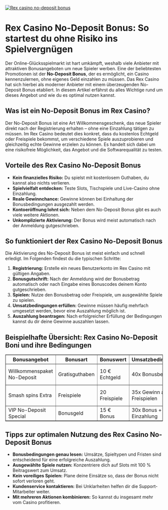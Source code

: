 [![Rex casino no-deposit bonus](https://123-caf.pages.dev/gitsignup.png)](https://vrmoo.ru/Bt82HjjY)

<h1>Rex Casino No-Deposit Bonus: So startest du ohne Risiko ins Spielvergnügen</h1>  <p>Der Online-Glücksspielmarkt ist hart umkämpft, weshalb viele Anbieter mit attraktiven Bonusangeboten um neue Spieler werben. Eine der beliebtesten Promotionen ist der <strong>No-Deposit Bonus</strong>, der es ermöglicht, ein Casino kennenzulernen, ohne eigenes Geld einzahlen zu müssen. Das Rex Casino hat sich hierbei als moderner Anbieter mit einem überzeugenden No-Deposit Bonus etabliert. In diesem Artikel erfährst du alles Wichtige rund um dieses Angebot und wie du es optimal nutzen kannst.</p>  <h2>Was ist ein No-Deposit Bonus im Rex Casino?</h2>  <p>Der No-Deposit Bonus ist eine Art Willkommensgeschenk, das neue Spieler direkt nach der Registrierung erhalten – ohne eine Einzahlung tätigen zu müssen. Im Rex Casino bedeutet dies konkret, dass du kostenlos Echtgeld oder Freispiele bekommst, um verschiedene Spiele auszuprobieren und gleichzeitig echte Gewinne erzielen zu können. Es handelt sich dabei um eine risikofreie Möglichkeit, das Angebot und die Softwarequalität zu testen.</p>  <h2>Vorteile des Rex Casino No-Deposit Bonus</h2>  <ul>   <li><strong>Kein finanzielles Risiko:</strong> Du spielst mit kostenlosem Guthaben, du kannst also nichts verlieren.</li>   <li><strong>Spielvielfalt entdecken:</strong> Teste Slots, Tischspiele und Live-Casino ohne Einzahlung.</li>   <li><strong>Reale Gewinnchance:</strong> Gewinne können bei Einhaltung der Bonusbedingungen ausgezahlt werden.</li>   <li><strong>Kontoeröffnung lohnt sich:</strong> Neben dem No-Deposit Bonus gibt es auch viele weitere Aktionen.</li>   <li><strong>Unkomplizierte Aktivierung:</strong> Der Bonus wird meist automatisch nach der Anmeldung gutgeschrieben.</li> </ul>  <h2>So funktioniert der Rex Casino No-Deposit Bonus</h2>  <p>Die Aktivierung des No-Deposit Bonus ist meist einfach und schnell erledigt. Im Folgenden findest du die typischen Schritte:</p>  <ol>   <li><strong>Registrierung:</strong> Erstelle ein neues Benutzerkonto im Rex Casino mit gültigen Angaben.</li>   <li><strong>Bonusgutschrift:</strong> Nach der Anmeldung wird der Bonusbetrag automatisch oder nach Eingabe eines Bonuscodes deinem Konto gutgeschrieben.</li>   <li><strong>Spielen:</strong> Nutze den Bonusbetrag oder Freispiele, um ausgewählte Spiele zu spielen.</li>   <li><strong>Umsatzbedingungen erfüllen:</strong> Gewinne müssen häufig mehrfach umgesetzt werden, bevor eine Auszahlung möglich ist.</li>   <li><strong>Auszahlung beantragen:</strong> Nach erfolgreicher Erfüllung der Bedingungen kannst du dir deine Gewinne auszahlen lassen.</li> </ol>  <h2>Beispielhafte Übersicht: Rex Casino No-Deposit Boni und ihre Bedingungen</h2>  <table border="1" cellpadding="8" cellspacing="0">   <thead>     <tr>       <th>Bonusangebot</th>       <th>Bonusart</th>       <th>Bonuswert</th>       <th>Umsatzbedingungen</th>       <th>Gültigkeit</th>       <th>Spieleinsatz</th>     </tr>   </thead>   <tbody>     <tr>       <td>Willkommenspaket No-Deposit</td>       <td>Gratisguthaben</td>       <td>10 € Echtgeld</td>       <td>40x Bonusbetrag</td>       <td>7 Tage nach Registrierung</td>       <td>Slots 100%, Tischspiele 20%</td>     </tr>     <tr>       <td>Smash spins Extra</td>       <td>Freispiele</td>       <td>20 Freispiele</td>       <td>35x Gewinn aus Freispielen</td>       <td>5 Tage gültig</td>       <td>Nur bestimmte Slots</td>     </tr>     <tr>       <td>VIP No-Deposit Special</td>       <td>Bonusgeld</td>       <td>15 € Bonus</td>       <td>30x Bonus + Einzahlung</td>       <td>10 Tage</td>       <td>Nur Slots</td>     </tr>   </tbody> </table>  <h2>Tipps zur optimalen Nutzung des Rex Casino No-Deposit Bonus</h2>  <ul>   <li><strong>Bonusbedingungen genau lesen:</strong> Umsätze, Spieltypen und Fristen sind entscheidend für eine erfolgreiche Auszahlung.</li>   <li><strong>Ausgewählte Spiele nutzen:</strong> Konzentriere dich auf Slots mit 100 % Beitragswert zum Umsatz.</li>   <li><strong>Kein voreiliges Spielen:</strong> Plane deine Einsätze so, dass der Bonus nicht sofort verloren geht.</li>   <li><strong>Kundenservice kontaktieren:</strong> Bei Unklarheiten helfen dir die Support-Mitarbeiter weiter.</li>   <li><strong>Mit mehreren Aktionen kombinieren:</strong> So kannst du insgesamt mehr vom Casino profitieren.</li> </ul>